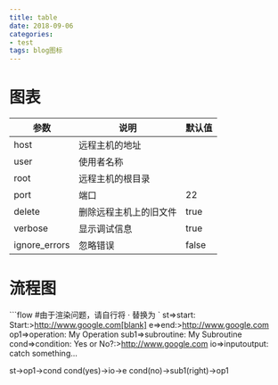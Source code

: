 ```yaml
---
title: table
date: 2018-09-06
categories: 
- test
tags: blog图标
---
```

# 图表

| 参数           | 说明                 |   默认值            |
| ------------- |-------------------|------------------|
| host          | 远程主机的地址         |                    |
| user          | 使用者名称            |                    |
| root          |  远程主机的根目录      |                    |
| port          | 端口                 |       22           |
| delete        | 删除远程主机上的旧文件   |  true              |
| verbose       | 显示调试信息           |   true             |
| ignore_errors | 忽略错误              |     false          |

# 流程图

```flow    #由于渲染问题，请自行将 · 替换为 `
st=>start: Start:>http://www.google.com[blank]
e=>end:>http://www.google.com
op1=>operation: My Operation
sub1=>subroutine: My Subroutine
cond=>condition: Yes
or No?:>http://www.google.com
io=>inputoutput: catch something...

st->op1->cond
cond(yes)->io->e
cond(no)->sub1(right)->op1
```